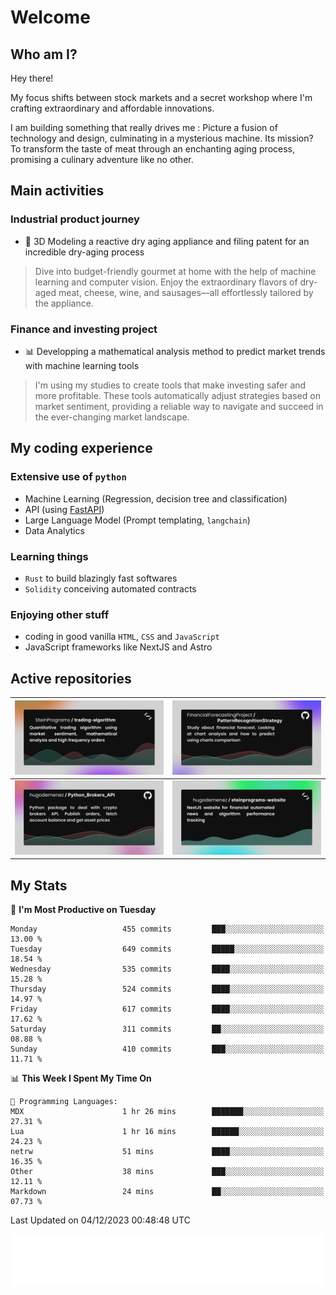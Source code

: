 # Welcome 

## Who am I?

Hey there! 

My focus shifts between stock markets and a secret workshop where I'm crafting extraordinary and affordable innovations. 

I am building something that really drives me :
Picture a fusion of technology and design, culminating in a mysterious machine. 
Its mission? To transform the taste of meat through an enchanting aging process, promising a culinary adventure like no other.

## Main activities

### Industrial product journey
* 🚀 3D Modeling a reactive dry aging appliance and filing patent for an incredible dry-aging process

> Dive into budget-friendly gourmet at home with the help of machine learning and computer vision. Enjoy the extraordinary flavors of dry-aged meat, cheese, wine, and sausages—all effortlessly tailored by the appliance.

### Finance and investing project
* 📊 Developping a mathematical analysis method to predict market trends with machine learning tools

> I'm using my studies to create tools that make investing safer and more profitable. These tools automatically adjust strategies based on market sentiment, providing a reliable way to navigate and succeed in the ever-changing market landscape.

## My coding experience

### Extensive use of `python` 

* Machine Learning (Regression, decision tree and classification)
* API (using [FastAPI](https://fastapi.tiangolo.com))
* Large Language Model (Prompt templating, `langchain`)
* Data Analytics

### Learning things

* `Rust` to build blazingly fast softwares
* `Solidity` conceiving automated contracts

### Enjoying other stuff

* coding in good vanilla `HTML`, `CSS` and `JavaScript` 
* JavaScript frameworks like NextJS and Astro

## Active repositories

|[![Python Trading Algorithm](assets/base_python_architecture.png)](https://github.com/SteinPrograms/base-python-architecture)|[![Quantitative Prediction](assets/pattern_recognition_strategy.png)](https://github.com/FinancialForecastingProject/PatternRecognitionStrategy.git)|
| ------------- | ------------- |
|[![Broker SDK](assets/python_brokers_api.png)](https://github.com/hugodemenez/Python_Brokers_API)|[![NextJS Website](assets/steinprograms-website.png)](https://github.com/hugodemenez/steinprograms-website)|

## My Stats

<!--START_SECTION:waka-->
📅 **I'm Most Productive on Tuesday** 

```text
Monday                   455 commits         ███░░░░░░░░░░░░░░░░░░░░░░   13.00 % 
Tuesday                  649 commits         █████░░░░░░░░░░░░░░░░░░░░   18.54 % 
Wednesday                535 commits         ████░░░░░░░░░░░░░░░░░░░░░   15.28 % 
Thursday                 524 commits         ████░░░░░░░░░░░░░░░░░░░░░   14.97 % 
Friday                   617 commits         ████░░░░░░░░░░░░░░░░░░░░░   17.62 % 
Saturday                 311 commits         ██░░░░░░░░░░░░░░░░░░░░░░░   08.88 % 
Sunday                   410 commits         ███░░░░░░░░░░░░░░░░░░░░░░   11.71 % 
```


📊 **This Week I Spent My Time On** 

```text
💬 Programming Languages: 
MDX                      1 hr 26 mins        ███████░░░░░░░░░░░░░░░░░░   27.31 % 
Lua                      1 hr 16 mins        ██████░░░░░░░░░░░░░░░░░░░   24.23 % 
netrw                    51 mins             ████░░░░░░░░░░░░░░░░░░░░░   16.35 % 
Other                    38 mins             ███░░░░░░░░░░░░░░░░░░░░░░   12.11 % 
Markdown                 24 mins             ██░░░░░░░░░░░░░░░░░░░░░░░   07.73 % 
```


 Last Updated on 04/12/2023 00:48:48 UTC
<!--END_SECTION:waka-->

![Coding metrics](metrics.plugin.wakatime.svg)
